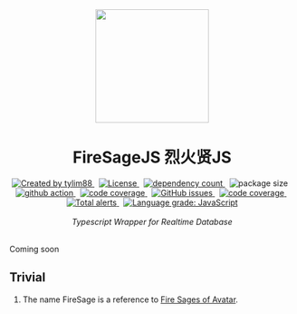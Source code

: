 <!-- markdownlint-disable MD010 -->
<!-- markdownlint-disable MD033 -->
<!-- markdownlint-disable MD041 -->

<div align="center">
		<img src="https://raw.githubusercontent.com/tylim88/Firelord/main/img/ozai.png" width="200px"/>
		<h1>FireSageJS 烈火贤JS</h1>
</div>

<div align="center">
		<a href="https://www.npmjs.com/package/firesagejs" target="_blank">
				<img
					src="https://img.shields.io/npm/v/firesagejs"
					alt="Created by tylim88"
				/>
			</a>
			&nbsp;
			<a
				href="https://github.com/tylim88/firesagejs/blob/main/LICENSE"
				target="_blank"
			>
				<img
					src="https://img.shields.io/github/license/tylim88/firesagejs"
					alt="License"
				/>
			</a>
			&nbsp;
			<a
				href="https://www.npmjs.com/package/firesagejs?activeTab=dependencies"
				target="_blank"
			>
				<img
					src="https://img.shields.io/badge/dynamic/json?url=https://api.npmutil.com/package/firesagejs&label=dependencies&query=$.dependencies.count&color=brightgreen"
					alt="dependency count"
				/>
			</a>
			&nbsp;
			<img
				src="https://img.shields.io/badge/gzipped-6KB-brightgreen"
				alt="package size"
			/>
			&nbsp;
			<a href="https://github.com/tylim88/firesagejs/actions" target="_blank">
				<img
					src="https://github.com/tylim88/firesagejs/workflows/Main/badge.svg"
					alt="github action"
				/>
			</a>
			&nbsp;
			<a href="https://codecov.io/gh/tylim88/firesagejs" target="_blank">
				<img
					src="https://codecov.io/gh/tylim88/firesagejs/branch/main/graph/badge.svg"
					alt="code coverage"
				/>
			</a>
			&nbsp;
			<a href="https://github.com/tylim88/firesagejs/issues" target="_blank">
				<img
					alt="GitHub issues"
					src="https://img.shields.io/github/issues-raw/tylim88/firesagejs"
				></img>
			</a>
			&nbsp;
			<a href="https://snyk.io/test/github/tylim88/firesagejs" target="_blank">
				<img
					src="https://snyk.io/test/github/tylim88/firesagejs/badge.svg"
					alt="code coverage"
				/>
			</a>
			&nbsp;
			<a
				href="https://lgtm.com/projects/g/tylim88/FireSageJS/alerts/"
				target="_blank"
			>
				<img
					alt="Total alerts"
					src="https://img.shields.io/lgtm/alerts/g/tylim88/FireSageJS.svg?logo=lgtm&logoWidth=18"
				/>
			</a>
			&nbsp;
			<a
				href="https://lgtm.com/projects/g/tylim88/FireSageJS/context:javascript"
				target="_blank"
			>
				<img
					alt="Language grade: JavaScript"
					src="https://img.shields.io/lgtm/grade/javascript/g/tylim88/FireSageJS.svg?logo=lgtm&logoWidth=18"
				/>
			</a>
</div>
<br/>
<div align="center">
		<i>Typescript Wrapper for Realtime Database</i>
</div>
<br/>
<!-- <div align="center">
<a href="https://firelordjs.com/firesagejs/quick_start" target="_blank" style="color:blue"><strong>Documentation</strong></a>
</div>
<br/> -->

Coming soon

## Trivial

1. The name FireSage is a reference to [Fire Sages of Avatar](https://avatar.fandom.com/wiki/Fire_Sages).
